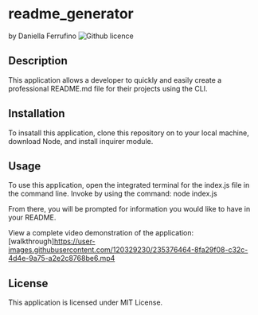 # readme_generator
by Daniella Ferrufino ![Github licence](http://img.shields.io/badge/license-MIT-yellowgreen.svg)

## Description
This application allows a developer to quickly and easily create a professional README.md file for their projects using the CLI.

## Installation
To insatall this application, clone this repository on to your local machine, download Node, and install inquirer module.

## Usage
To use this application, open the integrated terminal for the index.js file in the command line. Invoke by using the command:
node index.js

From there, you will be prompted for information you would like to have in your README.

View a complete video demonstration of the application: [walkthrough]https://user-images.githubusercontent.com/120329230/235376464-8fa29f08-c32c-4d4e-9a75-a2e2c8768be6.mp4

## License
This application is licensed under MIT License.

